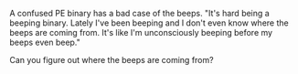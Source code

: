 A confused PE binary has a bad case of the beeps. "It's hard being a beeping binary. Lately I've been beeping and I don't even know where the beeps are coming from. It's like I'm unconsciously beeping before my beeps even beep."

Can you figure out where the beeps are coming from?
